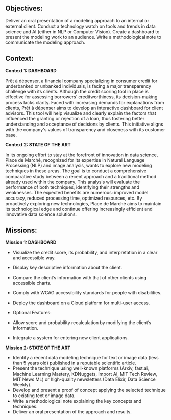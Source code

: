 __Objectives:__
---

Deliver an oral presentation of a modeling approach to an internal or external client.
Conduct a technology watch on tools and trends in data science and AI (either in NLP or Computer Vision).
Create a dashboard to present the modeling work to an audience.
Write a methodological note to communicate the modeling approach.

__Context:__
---

**Context 1: DASHBOARD**

Prêt à dépenser, a financial company specializing in consumer credit for underbanked or unbanked individuals, is facing a major transparency challenge with its clients. Although the credit scoring tool in place is effective for assessing borrowers’ creditworthiness, its decision-making process lacks clarity. Faced with increasing demands for explanations from clients, Prêt à dépenser aims to develop an interactive dashboard for client advisors. This tool will help visualize and clearly explain the factors that influenced the granting or rejection of a loan, thus fostering better understanding and acceptance of decisions by clients. This initiative aligns with the company's values of transparency and closeness with its customer base.

**Context 2: STATE OF THE ART**

In its ongoing effort to stay at the forefront of innovation in data science, Place de Marché, recognized for its expertise in Natural Language Processing (NLP) and image analysis, wants to explore new modeling techniques in these areas. The goal is to conduct a comprehensive comparative study between a recent approach and a traditional method already used within the company. This analysis will evaluate the performance of both techniques, identifying their strengths and weaknesses. The expected benefits are numerous: improved model accuracy, reduced processing time, optimized resources, etc. By proactively exploring new technologies, Place de Marché aims to maintain its technological edge and continue offering increasingly efficient and innovative data science solutions.

__Missions:__
---

**Mission 1: DASHBOARD**

- Visualize the credit score, its probability, and interpretation in a clear and accessible way.
- Display key descriptive information about the client.
- Compare the client’s information with that of other clients using accessible charts.
- Comply with WCAG accessibility standards for people with disabilities.
- Deploy the dashboard on a Cloud platform for multi-user access.
- Optional Features:

- Allow score and probability recalculation by modifying the client’s information.
- Integrate a system for entering new client applications.

**Mission 2: STATE OF THE ART**

- Identify a recent data modeling technique for text or image data (less than 5 years old) published in a reputable scientific article.
- Present the technique using well-known platforms (Arxiv, fast.ai, Machine Learning Mastery, KDNuggets, Import AI, MIT Tech Review, MIT News ML) or high-quality newsletters (Data Elixir, Data Science Weekly).
- Develop and present a proof of concept applying the selected technique to existing text or image data.
- Write a methodological note explaining the key concepts and techniques.
- Deliver an oral presentation of the approach and results.
